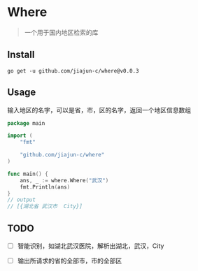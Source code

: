 # Where 
> 一个用于国内地区检索的库

## Install 

```shell
go get -u github.com/jiajun-c/where@v0.0.3
```

## Usage

输入地区的名字，可以是省，市，区的名字，返回一个地区信息数组

```go
package main

import (
	"fmt"

	"github.com/jiajun-c/where"
)

func main() {
	ans, _ := where.Where("武汉")
	fmt.Println(ans)
}
// output
// [{湖北省 武汉市  City}]
```

## TODO
- [ ] 智能识别，如湖北武汉医院，解析出湖北，武汉，City
- [ ] 输出所请求的省的全部市，市的全部区

